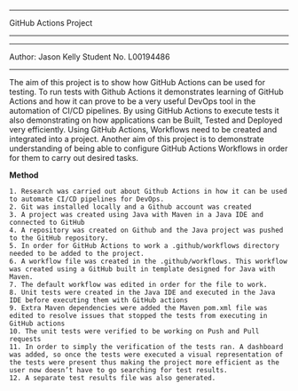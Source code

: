 ***********************
GitHub Actions Project
***********************

*********************
Author: Jason Kelly
Student No. L00194486
*********************

The aim of this project is to show how GitHub Actions can be used for testing. To run tests with Github Actions 
it demonstrates learning of GitHub Actions and how it can prove to be a very useful DevOps tool in the automation of CI/CD pipelines. 
By using GitHub Actions to execute tests it also demonstrating on how applications can be Built, Tested and Deployed very efficiently.
Using GitHub Actions, Workflows need to be created and integrated into a project.
Another aim of this project is to demonstrate understanding of being able to configure GitHub Actions Workflows in order for them to carry out desired tasks.

**Method**

    1. Research was carried out about Github Actions in how it can be used to automate CI/CD pipelines for DevOps.  
    2. Git was installed locally and a Github account was created
    3. A project was created using Java with Maven in a Java IDE and connected to GitHub
    4. A repository was created on Github and the Java project was pushed to the GitHub repository.
    5. In order for GitHub Actions to work a .github/workflows directory needed to be added to the project. 
    6. A workflow file was created in the .github/workflows. This workflow was created using a GitHub built in template designed for Java with Maven.
    7. The default workflow was edited in order for the file to work.
    8. Unit tests were created in the Java IDE and executed in the Java IDE before executing them with GitHub actions
    9. Extra Maven dependencies were added the Maven pom.xml file was edited to resolve issues that stopped the tests from executing in GitHub actions
    10. The unit tests were verified to be working on Push and Pull requests
    11. In order to simply the verification of the tests ran. A dashboard was added, so once the tests were executed a visual representation of the tests were present thus making the project more efficient as the user now doesn’t have to go searching for test results.
    12. A separate test results file was also generated.
